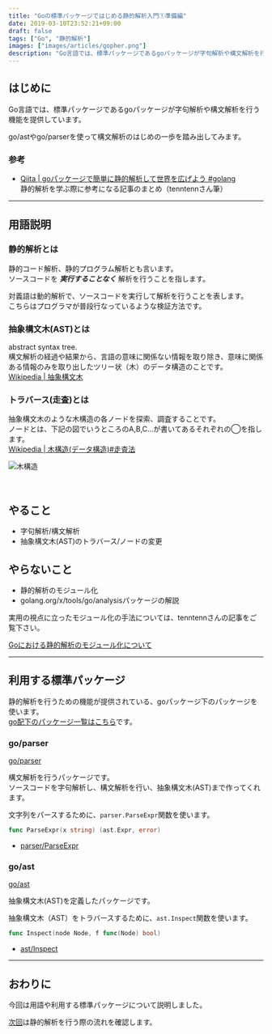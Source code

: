 ```yaml
---
title: "Goの標準パッケージではじめる静的解析入門①準備編"
date: 2019-03-10T23:52:21+09:00
draft: false
tags: ["Go", "静的解析"]
images: ["images/articles/gopher.png"]
description: "Go言語では、標準パッケージであるgoパッケージが字句解析や構文解析を行う機能を提供しています。go/astやgo/parserを使って構文解析のはじめの一歩を踏み出してみます。今回は用語や利用するパッケージの説明をして、静的解析をはじめる準備をします。"
---
```

## はじめに
Go言語では、標準パッケージであるgoパッケージが字句解析や構文解析を行う機能を提供しています。

go/astやgo/parserを使って構文解析のはじめの一歩を踏み出してみます。

### 参考
- [Qiita | goパッケージで簡単に静的解析して世界を広げよう #golang](https://qiita.com/tenntenn/items/868704380455c5090d4b)<br>
静的解析を学ぶ際に参考になる記事のまとめ（tenntennさん筆）

***

## 用語説明
### 静的解析とは
静的コード解析、静的プログラム解析とも言います。<br>
ソースコードを _**実行することなく**_ 解析を行うことを指します。

対義語は動的解析で、ソースコードを実行して解析を行うことを表します。<br>
こちらはプログラマが普段行なっているような検証方法です。
<br>

### 抽象構文木(AST)とは
abstract syntax tree.<br>
構文解析の経過や結果から、言語の意味に関係ない情報を取り除き、意味に関係ある情報のみを取り出したツリー状（木）のデータ構造のことです。<br>
[Wikipedia | 抽象構文木](https://ja.wikipedia.org/wiki/%E6%8A%BD%E8%B1%A1%E6%A7%8B%E6%96%87%E6%9C%A8)


### トラバース(走査)とは
抽象構文木のような木構造の各ノードを探索、調査することです。<br>
ノードとは、下記の図でいうところのA,B,C...が書いてあるそれぞれの◯を指します。<br>
[Wikipedia | 木構造(データ構造)#走査法](https://ja.wikipedia.org/wiki/%E6%9C%A8%E6%A7%8B%E9%80%A0_(%E3%83%87%E3%83%BC%E3%82%BF%E6%A7%8B%E9%80%A0)#%E8%B5%B0%E6%9F%BB%E6%B3%95)

![木構造](/images/articles/tree.png)

<br>

## やること
- 字句解析/構文解析
- 抽象構文木(AST)のトラバース/ノードの変更

## やらないこと
- 静的解析のモジュール化
- golang.org/x/tools/go/analysisパッケージの解説

実用の視点に立ったモジュール化の手法については、tenntennさんの記事をご覧下さい。

[Goにおける静的解析のモジュール化について](https://tech.mercari.com/entry/2018/12/16/150000)

***

## 利用する標準パッケージ
静的解析を行うための機能が提供されている、goパッケージ下のパッケージを使います。<br>
[go配下のパッケージ一覧はこちら](https://golang.org/pkg/go/)です。

### go/parser
[go/parser](https://godoc.org/go/parser)

構文解析を行うパッケージです。<br>
ソースコードを字句解析し、構文解析を行い、抽象構文木(AST)まで作ってくれます。

文字列をパースするために、`parser.ParseExpr`関数を使います。

```go
func ParseExpr(x string) (ast.Expr, error)
```
- [parser/ParseExpr](https://godoc.org/go/parser#ParseExpr)

### go/ast
[go/ast](https://godoc.org/go/ast)

抽象構文木(AST)を定義したパッケージです。

抽象構文木（AST）をトラバースするために、`ast.Inspect`関数を使います。

```go
func Inspect(node Node, f func(Node) bool)
```

- [ast/Inspect](https://godoc.org/go/ast#Inspect)

***

## おわりに
今回は用語や利用する標準パッケージについて説明しました。

[次回](https://mom0tomo.github.io/post/go_ast_parser_static_analysis_2)は静的解析を行う際の流れを確認します。



